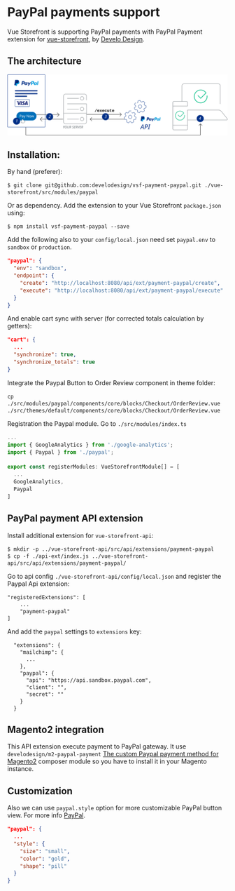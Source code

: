 # PayPal payments support

Vue Storefront is supporting PayPal payments with PayPal Payment extension for [vue-storefront](https://github.com/DivanteLtd/vue-storefront), by [Develo Design](https://www.develodesign.co.uk).

## The architecture

![Architecture diagram](../images/paypal.svg)


## Installation:

By hand (preferer):
```shell
$ git clone git@github.com:develodesign/vsf-payment-paypal.git ./vue-storefront/src/modules/paypal
```

Or as dependency. Add the extension to your Vue Storefront `package.json` using:
```shell
$ npm install vsf-payment-paypal --save
```

Add the following also to your `config/local.json` need set `paypal.env` to `sandbox` or `production`.
```json
"paypal": {
  "env": "sandbox",
  "endpoint": {
    "create": "http://localhost:8080/api/ext/payment-paypal/create",
    "execute": "http://localhost:8080/api/ext/payment-paypal/execute"
  }
}
```

And enable cart sync with server (for corrected totals calculation by getters):

```json
"cart": {
  ...
  "synchronize": true,
  "synchronize_totals": true
}
```

Integrate the Paypal Button to Order Review component in theme folder:

```shell
cp ./src/modules/paypal/components/core/blocks/Checkout/OrderReview.vue ./src/themes/default/components/core/blocks/Checkout/OrderReview.vue
```

Registration the Paypal module. Go to `./src/modules/index.ts`
```js
...
import { GoogleAnalytics } from './google-analytics';
import { Paypal } from './paypal';

export const registerModules: VueStorefrontModule[] = [
  ...
  GoogleAnalytics,
  Paypal
]
```


## PayPal payment API extension

Install additional extension for `vue-storefront-api`:
```shell
$ mkdir -p ../vue-storefront-api/src/api/extensions/payment-paypal
$ cp -f ./api-ext/index.js ../vue-storefront-api/src/api/extensions/payment-paypal/
```

Go to api config  `./vue-storefront-api/config/local.json` and register the Paypal Api extension:
```
"registeredExtensions": [
    ...
    "payment-paypal"
]
```

And add the `paypal` settings to `extensions` key:
```
  "extensions": {
    "mailchimp": {
      ...
    },
    "paypal": {
      "api": "https://api.sandbox.paypal.com",
      "client": "",
      "secret": ""
    }
  }
```

## Magento2 integration

This API extension execute payment to PayPal gateway.
It use `develodesign/m2-paypal-payment` [The custom Paypal payment method for Magento2](https://github.com/develodesign/m2-paypal-payment) composer module so you have to install it in your Magento instance.

## Customization

Also we can use `paypal.style` option for more customizable PayPal button view. For more info [PayPal](https://developer.paypal.com/demo/checkout/#/pattern/checkout).

```json
"paypal": {
  ...
  "style": {
    "size": "small",
    "color": "gold",
    "shape": "pill"
  }
}
```
